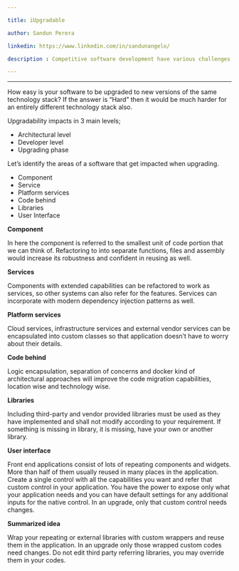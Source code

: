 ```yaml
---

title: iUpgradable

author: Sandun Perera

linkedin: https://www.linkedin.com/in/sandunangelo/

description : Competitive software development have various challenges on keeping up with new business needs and technological demands. As software developers we are following various practices to achieve those demands. One topic is easiness on migrating to latest technologies and make the software compatible on new environments. Let's see how to make our software easy for upgradings.

---
```

___  

How easy is your software to be upgraded to new versions of the same technology stack? If the answer is “Hard” then it would be much harder for an entirely different technology stack also.

Upgradability impacts in 3 main levels;
-	Architectural level
-	Developer level
-	Upgrading phase

Let’s identify the areas of a software that get impacted when upgrading.
-	Component
-	Service
-	Platform services
-	Code behind
-	Libraries
-	User Interface
    
**Component**

In here the component is referred to the smallest unit of code portion that we can think of. Refactoring to into separate functions, files and assembly would increase its robustness and confident in reusing as well.

**Services**

Components with extended capabilities can be refactored to work as services, so other systems can also refer for the features. Services can incorporate with modern dependency injection patterns as well.

**Platform services**

Cloud services, infrastructure services and external vendor services can be encapsulated into custom classes so that application doesn’t have to worry about their details.

**Code behind**

Logic encapsulation, separation of concerns and docker kind of architectural approaches will improve the code migration capabilities, location wise and technology wise.

**Libraries**

Including third-party and vendor provided libraries must be used as they have implemented and shall not modify according to your requirement. If something is missing in library, it is missing, have your own or another library.

**User interface**

Front end applications  consist of lots of repeating components and widgets. More than half of them usually reused in many places in the application. Create a single control with all the capabilities you want and refer that custom control in your application. You have the power to expose only what your application needs and you can have default settings for any additional inputs for the native control. In an upgrade, only that custom control needs changes.

**Summarized idea**

Wrap your repeating or external libraries with custom wrappers and reuse them in the application. In an upgrade only those wrapped custom codes need changes. Do not edit third party referring libraries, you may override them in your codes.

